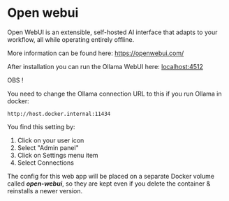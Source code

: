 # Open webui

Open WebUI is an extensible, self-hosted AI interface that adapts to your workflow, all while operating entirely offline.

More information can be found here: https://openwebui.com/

After installation you can run the Ollama WebUI here: [localhost:4512](http://localhost:4512)

OBS !

You need to change the Ollama connection URL to this if you run Ollama in docker:

`http://host.docker.internal:11434`

You find this setting by:

1. Click on your user icon
2. Select "Admin panel"
3. Click on Settings menu item
4. Select Connections

The config for this web app will be placed on a separate Docker volume called **_open-webui_**, so they are kept even if you delete the container & reinstalls a newer version.
